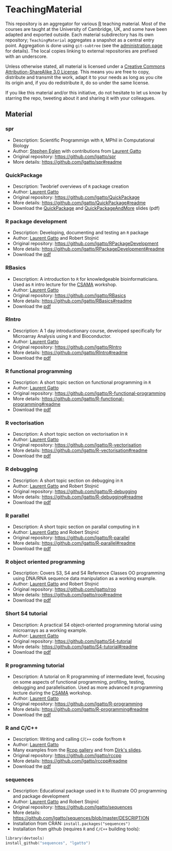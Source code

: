 TeachingMaterial
================

This repository is an aggregator for various [R](http://www.r-project.org/) teaching material.
Most of the courses are taught at the University of Cambridge, UK, and some have been adapted and exported outside. 
Each material subdirectory has its own repository; `TeachingMaterial` aggregates a snapshot as a central entry point. 
Aggregation is done using `git-subtree` (see the [administration page](https://github.com/lgatto/TeachingMaterial/wiki/TM-Administration) for details). 
The local copies linking to external repositories are prefixed with an underscore. 

Unless otherwise stated, all material is licensed under a 
[Creative Commons Attribution-ShareAlike 3.0 License](http://creativecommons.org/licenses/by-sa/3.0/). 
This means you are free to copy, distribute and transmit the work, 
adapt it to your needs as long as you cite its origin and, 
if you do redistribute it, do so under the same license.

If you like this material and/or this initiative, 
do not hesitate to let us know by starring the repo, 
tweeting about it and sharing it with your colleagues. 

## Material

### spr
- Description: Scientific Programmign with `R`, MPhil in Computational Biology
- Author: [Stephen Eglen](http://www.damtp.cam.ac.uk/user/sje30/) with contributions from [Laurent Gatto](https://github.com/lgatto)
- Original repository: https://github.com/lgatto/spr
- More details: https://github.com/lgatto/spr#readme

### QuickPackage
- Description: Twobrief overviews of `R` package creation
- Author: [Laurent Gatto](https://github.com/lgatto)
- Original repository: https://github.com/lgatto/QuickPackage
- More details: https://github.com/lgatto/QuickPackage#readme
- Download the [QuickPackage](https://github.com/lgatto/QuickPackage/blob/master/QuickPackage.pdf?raw=true) and [QuickPackageAndMore](https://github.com/lgatto/QuickPackage/blob/master/QuickPackageAndMore.pdf?raw=true) slides (pdf)

### R package development
- Description: Developing, documenting and testing an `R` package
- Author: [Laurent Gatto](https://github.com/lgatto) and Robert Stojnić
- Original repository: https://github.com/lgatto/RPackageDevelopment
- More details: https://github.com/lgatto/RPackageDevelopment#readme
- Download the [pdf](https://github.com/lgatto/RPackageDevelopment/blob/master/rpd.pdf?raw=true)

### RBasics
- Description: A introduction to `R` for knowledgeable bioinformaticians. Used as `R` intro lecture for the [CSAMA](http://marray.economia.unimi.it/) workshop.
- Author: [Laurent Gatto](https://github.com/lgatto)
- Original repository: https://github.com/lgatto/RBasics
- More details: https://github.com/lgatto/RBasics#readme
- Download the [pdf](https://github.com/lgatto/RBasics/blob/master/R-Basics.pdf?raw=true)

### RIntro
- Description: A 1 day introductionary course, developed specifically for Microarray Analysis using `R` and Bioconductor.
- Author: [Laurent Gatto](https://github.com/lgatto)
- Original repository: https://github.com/lgatto/RIntro
- More details: https://github.com/lgatto/RIntro#readme
- Download the [pdf](https://github.com/lgatto/RIntro/blob/master/RIntro.pdf?raw=true)

### R functional programming
- Description: A short topic section on functional programming in `R`
- Author: [Laurent Gatto](https://github.com/lgatto)
- Original repository: https://github.com/lgatto/R-functional-programming
- More details: https://github.com/lgatto/R-functional-programming#readme
- Download the [pdf](https://github.com/lgatto/R-functional-programming/blob/master/functional-programming.pdf?raw=true)

### R vectorisation
- Description: A short topic section on vectorisation in `R`
- Author: [Laurent Gatto](https://github.com/lgatto)
- Original repository: https://github.com/lgatto/R-vectorisation
- More details: https://github.com/lgatto/R-vectorisation#readme
- Download the [pdf](https://github.com/lgatto/R-vectorisation/blob/master/vectorisation.pdf?raw=true)

### R debugging
- Description: A short topic section on debugging in `R`
- Author: [Laurent Gatto](https://github.com/lgatto) and Robert Stojnić
- Original repository: https://github.com/lgatto/R-debugging
- More details: https://github.com/lgatto/R-debugging#readme
- Download the [pdf](https://github.com/lgatto/R-debugging/blob/master/debugging.pdf?raw=true)

### R parallel
- Description: A short topic section on parallal computing in `R`
- Author: [Laurent Gatto](https://github.com/lgatto) and Robert Stojnić
- Original repository: https://github.com/lgatto/R-parallel
- More details: https://github.com/lgatto/R-parallel#readme
- Download the [pdf](https://github.com/lgatto/R-parallel/blob/master/parallel.pdf?raw=true)

### R object oriented programming
- Description: Covers S3, S4 and S4 Reference Classes OO programming using DNA/RNA sequence data manipulation as a working example.
- Author: [Laurent Gatto](https://github.com/lgatto) and Robert Stojnić
- Original repository: https://github.com/lgatto/roo
- More details: https://github.com/lgatto/roo#readme
- Download the [pdf](https://github.com/lgatto/roo/blob/master/roo.pdf?raw=true)

### Short S4 tutorial
- Description: A practical S4 object-oriented programming tutorial using microarrays as a working example.
- Author: [Laurent Gatto](https://github.com/lgatto) 
- Original repository: https://github.com/lgatto/S4-tutorial
- More details: https://github.com/lgatto/S4-tutorial#readme
- Download the [pdf](https://github.com/lgatto/S4-tutorial/blob/master/S4-tutorial.pdf?raw=true)

### R programming tutorial
- Description: A tutorial on R programming of intermediate level, focusing on some aspects of functional programming, profiling, testing, debugging and parallelisation. Used as more advanced `R` programming lecture during the [CSAMA](http://marray.economia.unimi.it/) workshop.
- Author: [Laurent Gatto](https://github.com/lgatto) 
- Original repository: https://github.com/lgatto/R-programming
- More details: https://github.com/lgatto/R-programming#readme
- Download the [pdf](https://github.com/lgatto/R-programming/blob/master/R-programming.pdf?raw=true)

### R and C/C++
- Description: Writing and calling `C`/`C++` code for/from `R`
- Author:  [Laurent Gatto](https://github.com/lgatto) 
- Many examples from the [Rcpp gallery](http://gallery.rcpp.org/) and 
  from [Dirk's slides](http://dirk.eddelbuettel.com/bio/presentations.html).
- Original repository: https://github.com/lgatto/rccpp
- More details: https://github.com/lgatto/rccpp#readme
- Download the [pdf](https://github.com/lgatto/rccpp/blob/master/rccpp.pdf?raw=true)

### sequences
- Description: Educational package used in `R` to illustrate OO programming and package development
- Author: [Laurent Gatto](https://github.com/lgatto) and Robert Stojnić
- Original repository: https://github.com/lgatto/sequences
- More details: https://github.com/lgatto/sequences/blob/master/DESCRIPTION
- Installation from CRAN: `install.packages("sequences")`
- Installation from github (requires `R` and `C/C++` building tools): 

```c
library(devtools)
install_github("sequences", "lgatto")
```

